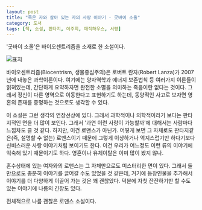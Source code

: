 ```yaml
---
layout: post
title: "죽은 자와 살아 있는 자의 사랑 이야기 - 굿바이 소울"
category: 도서
tags: [책, 소설, 판타지, 이주희, 매직하우스, 서평]
---
```


'굿바이 소울'은
바이오센트리즘을 소재로 한 소설이다.

![표지](https://lh3.googleusercontent.com/Mg3qRbxydA42brzr4mGL-SXI2mOYUpiMwQRkOSMgq5RTmNP79dYQZmGDEvPHAf7HLG5iV8eZT6IwrA=s480)

바이오센트리즘(Biocentrism, 생물중심주의)은
로버트 란자(Robert Lanza)가 2007년에 내놓은 과학이론이다.
여기에는 양자역학과 에너지 보존법칙 등 여러가지 이론들이 얽혀있는데,
간단하게 요약하자면 완전한 소멸을 의미하는 죽음이란 없다는 것이다.
그래서 정신이 다른 영역으로 이동한다고 표현하기도 하는데,
동양적인 사고로 보자면 영혼의 존재를 증명하는 것으로도 생각할 수 있다.

이 소설은 그런 생각의 연장선상에 있다.
그래서 과학적이나 의학적이라기 보다는
판타지적인 면을 더 많이 보인다.
그래서 '과연 이런 사랑이 가능할까'에 대해서는 사람마다 느낌차도 클 것 같다.
하지만, 이건 로맨스가 아닌가.
어떻게 보면 그 자체로도 판타지같은(즉, 설명할 수 없는) 로맨스이기 때문에
그렇게 이상하거나 억지스럽기만 하다기보다
신비스러운 사랑 이야기처럼 보이기도 한다.
이건 우리가 어느정도 이런 류의 이야기에 익숙해 있기 때문이기도 하다.
영혼이나 유체이탈은 이미 많이 봤지 않나.

혼수상태에 있는 여자와의 로맨스는
그 자체만으로도 미스터리한 면이 있다.
그래서 둘 만으로도 충분히 이야기를 끌어갈 수도 있었을 것 같은데,
거기에 등장인물을 추가해서 이야기를 더 다양하게 이끌어 가는 것은 꽤 괜찮았다.
덕분에 자칫 잔잔하기만 할 수도 있는 이야기에 나름의 긴장도 있다.

전체적으로 나름 괜찮은 로맨스 소설이다.
